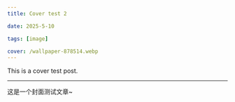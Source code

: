 ```yaml
---
title: Cover test 2

date: 2025-5-10

tags: [image]

cover: /wallpaper-878514.webp
---
```

This is a cover test post.

---

这是一个封面测试文章~
